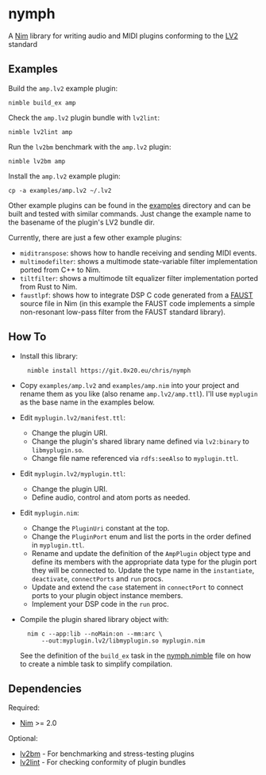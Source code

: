 # nymph

A [Nim] library for writing audio and MIDI plugins conforming to the [LV2] standard


## Examples

Build the `amp.lv2` example plugin:

    nimble build_ex amp

Check the `amp.lv2` plugin bundle with `lv2lint`:

    nimble lv2lint amp

Run the `lv2bm` benchmark with the `amp.lv2` plugin:

    nimble lv2bm amp

Install the `amp.lv2` example plugin:

    cp -a examples/amp.lv2 ~/.lv2

Other example plugins can be found in the [examples](./examples) directory and
can be built and tested with similar commands. Just change the example name to
the basename of the plugin's LV2 bundle dir.

Currently, there are just a few other example plugins:

* `miditranspose`: shows how to handle receiving and sending MIDI events.
* `multimodefilter`: shows a multimode state-variable filter implementation
  ported from C++ to Nim.
* `tiltfilter`: shows a multimode tilt equalizer filter implementation ported
  from Rust to Nim.
* `faustlpf`: shows how to integrate DSP C code generated from a [FAUST]
  source file in Nim (in this example the FAUST code implements a simple
  non-resonant low-pass filter from the FAUST standard library).

## How To

* Install this library:

        nimble install https://git.0x20.eu/chris/nymph

* Copy `examples/amp.lv2` and `examples/amp.nim` into your project and rename
  them as you like (also rename `amp.lv2/amp.ttl`). I'll use `myplugin` as the
  base name in the examples below.

* Edit `myplugin.lv2/manifest.ttl`:
    * Change the plugin URI.
    * Change the plugin's shared library name defined via `lv2:binary` to
      `libmyplugin.so`.
    * Change file name referenced via `rdfs:seeAlso` to `myplugin.ttl`.

* Edit `myplugin.lv2/myplugin.ttl`:
    * Change the plugin URI.
    * Define audio, control and atom ports as needed.

* Edit `myplugin.nim`:
    * Change the `PluginUri` constant at the top.
    * Change the `PluginPort` enum and list the ports in the order defined in
      `myplugin.ttl`.
    * Rename and update the definition of the `AmpPlugin` object type and
      define its members with the appropriate data type for the plugin port
      they will be connected to. Update the type name in the `instantiate`,
      `deactivate`, `connectPorts` and `run` procs.
    * Update and extend the `case` statement in `connectPort` to connect ports
      to your plugin object instance members.
    * Implement your DSP code in the `run` proc.

* Compile the plugin shared library object with:

        nim c --app:lib --noMain:on --mm:arc \
            --out:myplugin.lv2/libmyplugin.so myplugin.nim

    See the definition of the `build_ex` task in the
    [nymph.nimble](./nymph.nimble#L67) file on how to create a nimble task
    to simplify compilation.


## Dependencies

Required:

* [Nim] >= 2.0

Optional:

* [lv2bm] - For benchmarking and stress-testing plugins
* [lv2lint] - For checking conformity of plugin bundles


[FAUST]: https://faust.grame.fr/
[LV2]: https://lv2plug.in/
[lv2bm]: https://github.com/moddevices/lv2bm
[lv2lint]: https://git.open-music-kontrollers.ch/~hp/lv2lint
[Nim]: https://nim-lang.org/
